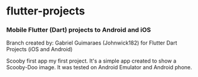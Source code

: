 # flutter-projects

### Mobile Flutter (Dart) projects to Android and iOS

Branch created by: Gabriel Guimaraes (Johnwick182) for Flutter Dart Projects (iOS and Android)

Scooby first app
my first project. It's a simple app created to show a Scooby-Doo image.
It was tested on Android Emulator and Android phone.
